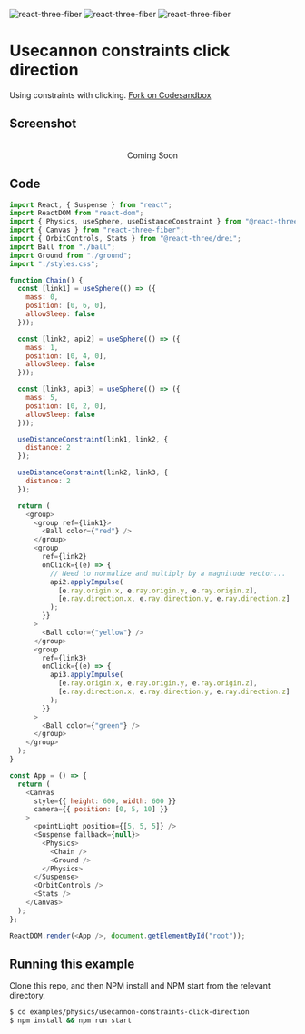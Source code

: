![react-three-fiber](https://img.shields.io/badge/dynamic/json?url=https://raw.githubusercontent.com/onion2k/r3f-by-example/develop/examples/physics/usecannon-constraints-click-direction/package.json&label=react-three-fiber&query=$.dependencies['react-three-fiber']&color=green) ![react-three-fiber](https://img.shields.io/badge/dynamic/json?url=https://raw.githubusercontent.com/onion2k/r3f-by-example/develop/examples/physics/usecannon-constraints-click-direction/package.json&label=three&query=$.dependencies['three']&color=green) ![react-three-fiber](https://img.shields.io/badge/dynamic/json?url=https://raw.githubusercontent.com/onion2k/r3f-by-example/develop/examples/physics/usecannon-constraints-click-direction/package.json&label=@react-three/drei&query=$.dependencies['@react-three/drei']&color=green)

# Usecannon constraints click direction

Using constraints with clicking. [Fork on Codesandbox](https://githubbox.com/onion2k/r3f-by-example/tree/develop/examples/physics/usecannon-constraints-click-direction)

## Screenshot
<div align="center">
  <br>
    Coming Soon
  <br>
</div>

## Code
```js
import React, { Suspense } from "react";
import ReactDOM from "react-dom";
import { Physics, useSphere, useDistanceConstraint } from "@react-three/cannon";
import { Canvas } from "react-three-fiber";
import { OrbitControls, Stats } from "@react-three/drei";
import Ball from "./ball";
import Ground from "./ground";
import "./styles.css";

function Chain() {
  const [link1] = useSphere(() => ({
    mass: 0,
    position: [0, 6, 0],
    allowSleep: false
  }));

  const [link2, api2] = useSphere(() => ({
    mass: 1,
    position: [0, 4, 0],
    allowSleep: false
  }));

  const [link3, api3] = useSphere(() => ({
    mass: 5,
    position: [0, 2, 0],
    allowSleep: false
  }));

  useDistanceConstraint(link1, link2, {
    distance: 2
  });

  useDistanceConstraint(link2, link3, {
    distance: 2
  });

  return (
    <group>
      <group ref={link1}>
        <Ball color={"red"} />
      </group>
      <group
        ref={link2}
        onClick={(e) => {
          // Need to normalize and multiply by a magnitude vector...
          api2.applyImpulse(
            [e.ray.origin.x, e.ray.origin.y, e.ray.origin.z],
            [e.ray.direction.x, e.ray.direction.y, e.ray.direction.z]
          );
        }}
      >
        <Ball color={"yellow"} />
      </group>
      <group
        ref={link3}
        onClick={(e) => {
          api3.applyImpulse(
            [e.ray.origin.x, e.ray.origin.y, e.ray.origin.z],
            [e.ray.direction.x, e.ray.direction.y, e.ray.direction.z]
          );
        }}
      >
        <Ball color={"green"} />
      </group>
    </group>
  );
}

const App = () => {
  return (
    <Canvas
      style={{ height: 600, width: 600 }}
      camera={{ position: [0, 5, 10] }}
    >
      <pointLight position={[5, 5, 5]} />
      <Suspense fallback={null}>
        <Physics>
          <Chain />
          <Ground />
        </Physics>
      </Suspense>
      <OrbitControls />
      <Stats />
    </Canvas>
  );
};

ReactDOM.render(<App />, document.getElementById("root"));

```

## Running this example

Clone this repo, and then NPM install and NPM start from the relevant directory.

```bash
$ cd examples/physics/usecannon-constraints-click-direction
$ npm install && npm run start
```